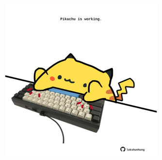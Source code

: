 <!-- built at 05/08/2021, 04:02:02 UTC -->
<p align="center">
  <img width="500" height="500" src="./ReadmeImage.svg">
</p>
